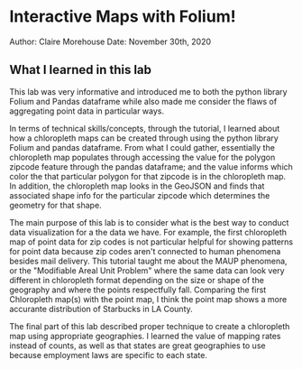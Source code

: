 # Interactive Maps with Folium!

Author: Claire Morehouse
Date: November 30th, 2020

## What I learned in this lab
This lab was very informative and introduced me to both the python library Folium and Pandas dataframe while also made me consider the flaws of aggregating point data in particular ways. 

In terms of technical skills/concepts, through the tutorial, I learned about how a chloropleth maps can be created through using the python library Folium and pandas dataframe. From what I could gather, essentially the chloropleth map populates  through accessing the value for the polygon zipcode feature through the pandas dataframe; and the value informs which color the that particular polygon for that zipcode is in the chloropleth map. In addition, the chloropleth map looks in the GeoJSON and finds that associated shape info for the particular zipcode which determines the geometry for that shape. 

The main purpose of this lab is to consider what is the best way to conduct data visualization for a the data we have. For example, the first chloropleth map of point data for zip codes is not particular helpful for showing patterns for point data because zip codes aren't connected to human phenomena besides mail delivery. This tutorial taught me about the MAUP phenomena, or the "Modifiable Areal Unit Problem" where the same data can look very different in chloropleth format depending on the size or shape of the geography and where the points respectfully fall. Comparing the first Chloropleth map(s) with the point map, I think the point map shows a more accurante distribution of Starbucks in LA County. 

The final part of this lab described proper technique to create a chloropleth map using appropriate geographies. I learned the value of mapping rates instead of counts, as well as that states are great geographies to use because employment laws are
specific to each state.

